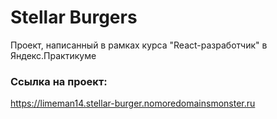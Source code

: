 # Stellar Burgers
Проект, написанный в рамках курса "React-разработчик" в Яндекс.Практикуме

### Ссылка на проект:
https://limeman14.stellar-burger.nomoredomainsmonster.ru